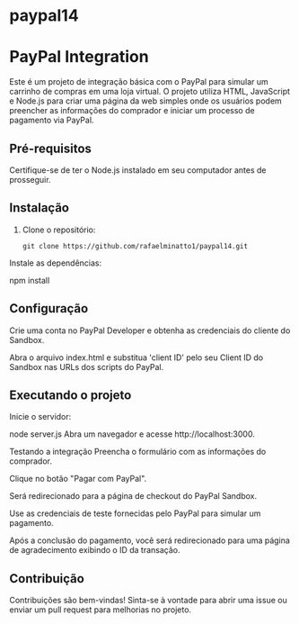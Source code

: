 # paypal14

# PayPal Integration

Este é um projeto de integração básica com o PayPal para simular um carrinho de compras em uma loja virtual. O projeto utiliza HTML, JavaScript e Node.js para criar uma página da web simples onde os usuários podem preencher as informações do comprador e iniciar um processo de pagamento via PayPal.

## Pré-requisitos

Certifique-se de ter o Node.js instalado em seu computador antes de prosseguir.

## Instalação

1. Clone o repositório:
   ```shell
   git clone https://github.com/rafaelminatto1/paypal14.git

Instale as dependências:


npm install

## Configuração
Crie uma conta no PayPal Developer e obtenha as credenciais do cliente do Sandbox.

Abra o arquivo index.html e substitua 'client ID' pelo seu Client ID do Sandbox nas URLs dos scripts do PayPal.

## Executando o projeto
Inicie o servidor:
 
node server.js
Abra um navegador e acesse http://localhost:3000.

Testando a integração
Preencha o formulário com as informações do comprador.

Clique no botão "Pagar com PayPal".

Será redirecionado para a página de checkout do PayPal Sandbox.

Use as credenciais de teste fornecidas pelo PayPal para simular um pagamento.

Após a conclusão do pagamento, você será redirecionado para uma página de agradecimento exibindo o ID da transação.

## Contribuição
Contribuições são bem-vindas! Sinta-se à vontade para abrir uma issue ou enviar um pull request para melhorias no projeto.
